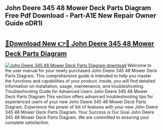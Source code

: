 ## John Deere 345 48 Mower Deck Parts Diagram Free Pdf Download - Part-A1E New Repair Owner Guide oDR1l

# <h2><a href="http://dflvq92.blite.top/?on=John+Deere+345+48+Mower+Deck+Parts+Diagram">🔗Download New 👉🔴 John Deere 345 48 Mower Deck Parts Diagram</a></h2>

[![John Deere 345 48 Mower Deck Parts Diagram download](https://i.imgur.com/lujVjoI.png)](http://dflvq92.blite.top/?on=John+Deere+345+48+Mower+Deck+Parts+Diagram)
Welcome to the user manual for your newly purchased John Deere 345 48 Mower Deck Parts Diagram. This comprehensive guide is intended to help you master the functions and capabilities of your product. Inside, you will find detailed information on installation, usage, maintenance, and troubleshooting. Troubleshooting Guide for Advanced Users John Deere 345 48 Mower Deck Parts Diagram This section offers advanced troubleshooting tips for experienced users of your new John Deere 345 48 Mower Deck Parts Diagram. Experience the power of list of features with your new John Deere 345 48 Mower Deck Parts Diagram. Your Success is Our Goal John Deere 345 48 Mower Deck Parts Diagram. We are committed to ensuring your complete satisfaction.
